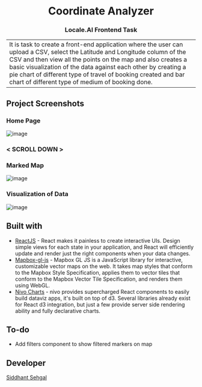 <h1 align="center"> Coordinate Analyzer </h1>
<h3 align="center"><b> Locale.AI Frontend Task </b></h3> 
<p align="center">
</p>

<table>
	<tr>
		<td>
			It is task to create a front-end application where the user can upload a CSV, select the Latitude and Longitude column of the CSV and then view all the points on the map and also creates a basic visualization of the data against each other by creating a pie chart of different type of travel of booking created and bar chart of different type of medium of booking done.
		</td>
	</tr>
</table>

## Project Screenshots

### Home Page

![image](https://user-images.githubusercontent.com/35633575/80803657-9eafc800-8bd0-11ea-8695-99c1b96db00d.png)

### < SCROLL DOWN >

### Marked Map

![image](https://user-images.githubusercontent.com/35633575/80803743-da4a9200-8bd0-11ea-95f0-93876ebc28fa.png)

### Visualization of Data

![image](https://user-images.githubusercontent.com/35633575/80803765-e6ceea80-8bd0-11ea-9b72-58393ed30027.png)


## Built with

- [ReactJS](https://reactjs.org/) - React makes it painless to create interactive UIs. Design simple views for each state in your application, and React will efficiently update and render just the right components when your data changes.
- [Mapbox-gl-js](https://github.com/mapbox/mapbox-gl-js) - Mapbox GL JS is a JavaScript library for interactive, customizable vector maps on the web. It takes map styles that conform to the Mapbox Style Specification, applies them to vector tiles that conform to the Mapbox Vector Tile Specification, and renders them using WebGL.
- [Nivo Charts](https://github.com/plouc/nivo) - nivo provides supercharged React components to easily build dataviz apps, it's built on top of d3. Several libraries already exist for React d3 integration, but just a few provide server side rendering ability and fully declarative charts.

## To-do

- Add filters component to show filtered markers on map

## Developer

[Siddhant Sehgal](https://github.com/coderrsid)
